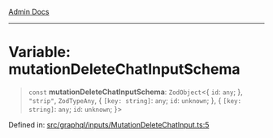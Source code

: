 [Admin Docs](/)

***

# Variable: mutationDeleteChatInputSchema

> `const` **mutationDeleteChatInputSchema**: `ZodObject`\<\{ `id`: `any`; \}, `"strip"`, `ZodTypeAny`, \{ `[key: string]`: `any`;  `id`: `unknown`; \}, \{ `[key: string]`: `any`;  `id`: `unknown`; \}\>

Defined in: [src/graphql/inputs/MutationDeleteChatInput.ts:5](https://github.com/PalisadoesFoundation/talawa-api/blob/9f305099d404e8f36dd8bdadb150fba1e7235da9/src/graphql/inputs/MutationDeleteChatInput.ts#L5)
